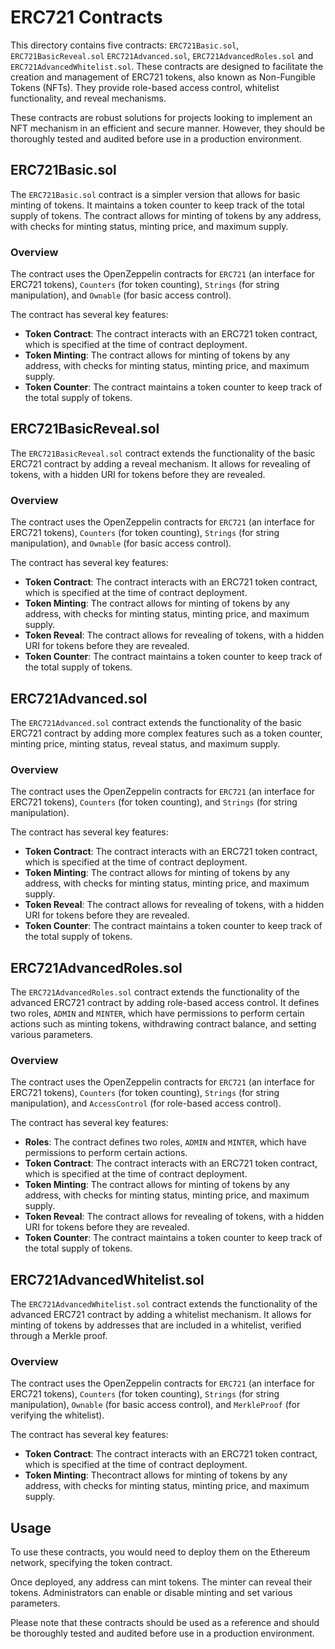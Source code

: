 # ERC721 Contracts

This directory contains five contracts: `ERC721Basic.sol`, `ERC721BasicReveal.sol`  `ERC721Advanced.sol`, `ERC721AdvancedRoles.sol` and `ERC721AdvancedWhitelist.sol`. These contracts are designed to facilitate the creation and management of ERC721 tokens, also known as Non-Fungible Tokens (NFTs). They provide role-based access control, whitelist functionality, and reveal mechanisms.

These contracts are robust solutions for projects looking to implement an NFT mechanism in an efficient and secure manner. However, they should be thoroughly tested and audited before use in a production environment.

## ERC721Basic.sol

The `ERC721Basic.sol` contract is a simpler version that allows for basic minting of tokens. It maintains a token counter to keep track of the total supply of tokens. The contract allows for minting of tokens by any address, with checks for minting status, minting price, and maximum supply.

### Overview

The contract uses the OpenZeppelin contracts for `ERC721` (an interface for ERC721 tokens), `Counters` (for token counting), `Strings` (for string manipulation), and `Ownable` (for basic access control).

The contract has several key features:

- **Token Contract**: The contract interacts with an ERC721 token contract, which is specified at the time of contract deployment.
- **Token Minting**: The contract allows for minting of tokens by any address, with checks for minting status, minting price, and maximum supply.
- **Token Counter**: The contract maintains a token counter to keep track of the total supply of tokens.

## ERC721BasicReveal.sol

The `ERC721BasicReveal.sol` contract extends the functionality of the basic ERC721 contract by adding a reveal mechanism. It allows for revealing of tokens, with a hidden URI for tokens before they are revealed.

### Overview

The contract uses the OpenZeppelin contracts for `ERC721` (an interface for ERC721 tokens), `Counters` (for token counting), `Strings` (for string manipulation), and `Ownable` (for basic access control).

The contract has several key features:

- **Token Contract**: The contract interacts with an ERC721 token contract, which is specified at the time of contract deployment.
- **Token Minting**: The contract allows for minting of tokens by any address, with checks for minting status, minting price, and maximum supply.
- **Token Reveal**: The contract allows for revealing of tokens, with a hidden URI for tokens before they are revealed.
- **Token Counter**: The contract maintains a token counter to keep track of the total supply of tokens.

## ERC721Advanced.sol

The `ERC721Advanced.sol` contract extends the functionality of the basic ERC721 contract by adding more complex features such as a token counter, minting price, minting status, reveal status, and maximum supply.

### Overview

The contract uses the OpenZeppelin contracts for `ERC721` (an interface for ERC721 tokens), `Counters` (for token counting), and `Strings` (for string manipulation).

The contract has several key features:

- **Token Contract**: The contract interacts with an ERC721 token contract, which is specified at the time of contract deployment.
- **Token Minting**: The contract allows for minting of tokens by any address, with checks for minting status, minting price, and maximum supply.
- **Token Reveal**: The contract allows for revealing of tokens, with a hidden URI for tokens before they are revealed.
- **Token Counter**: The contract maintains a token counter to keep track of the total supply of tokens.

## ERC721AdvancedRoles.sol

The `ERC721AdvancedRoles.sol` contract extends the functionality of the advanced ERC721 contract by adding role-based access control. It defines two roles, `ADMIN` and `MINTER`, which have permissions to perform certain actions such as minting tokens, withdrawing contract balance, and setting various parameters.

### Overview

The contract uses the OpenZeppelin contracts for `ERC721` (an interface for ERC721 tokens), `Counters` (for token counting), `Strings` (for string manipulation), and `AccessControl` (for role-based access control).

The contract has several key features:

- **Roles**: The contract defines two roles, `ADMIN` and `MINTER`, which have permissions to perform certain actions.
- **Token Contract**: The contract interacts with an ERC721 token contract, which is specified at the time of contract deployment.
- **Token Minting**: The contract allows for minting of tokens by any address, with checks for minting status, minting price, and maximum supply.
- **Token Reveal**: The contract allows for revealing of tokens, with a hidden URI for tokens before they are revealed.
- **Token Counter**: The contract maintains a token counter to keep track of the total supply of tokens.

## ERC721AdvancedWhitelist.sol

The `ERC721AdvancedWhitelist.sol` contract extends the functionality of the advanced ERC721 contract by adding a whitelist mechanism. It allows for minting of tokens by addresses that are included in a whitelist, verified through a Merkle proof.

### Overview

The contract uses the OpenZeppelin contracts for `ERC721` (an interface for ERC721 tokens), `Counters` (for token counting), `Strings` (for string manipulation), `Ownable` (for basic access control), and `MerkleProof` (for verifying the whitelist).

The contract has several key features:

- **Token Contract**: The contract interacts with an ERC721 token contract, which is specified at the time of contract deployment.
- **Token Minting**: Thecontract allows for minting of tokens by any address, with checks for minting status, minting price, and maximum supply.

## Usage

To use these contracts, you would need to deploy them on the Ethereum network, specifying the token contract.

Once deployed, any address can mint tokens. The minter can reveal their tokens. Administrators can enable or disable minting and set various parameters.

Please note that these contracts should be used as a reference and should be thoroughly tested and audited before use in a production environment.
